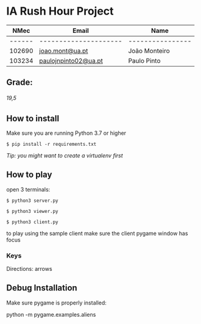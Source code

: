 # IA Rush Hour Project

| NMec   | Email                 | Name             |
| ------ | --------------------- | ---------------- |
| ------ | --------------------- | ---------------- |
| 102690 | joao.mont@ua.pt       | João Monteiro   |
| 103234 | paulojnpinto02@ua.pt  | Paulo Pinto      |

## Grade:

###### 19,5

## How to install

Make sure you are running Python 3.7 or higher

`$ pip install -r requirements.txt`

*Tip: you might want to create a virtualenv first*

## How to play

open 3 terminals:

`$ python3 server.py`

`$ python3 viewer.py`

`$ python3 client.py`

to play using the sample client make sure the client pygame window has focus

### Keys

Directions: arrows

## Debug Installation

Make sure pygame is properly installed:

python -m pygame.examples.aliens
